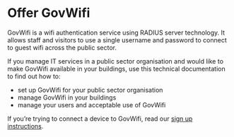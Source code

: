 # Offer GovWifi

GovWifi is a wifi authentication service using RADIUS server technology. It allows staff and visitors to use a single username and password to connect to guest wifi across the public sector.

If you manage IT services in a public sector organisation and would like to make GovWifi available in your buildings, use this technical documentation to find out how to:

- set up GovWifi for your public sector organisation
- manage GovWifi in your buildings
- manage your users and acceptable use of GovWifi

If you’re trying to connect a device to GovWifi, read our [sign up instructions](https://www.wifi.service.gov.uk/about-govwifi/connect-to-govwifi/).
